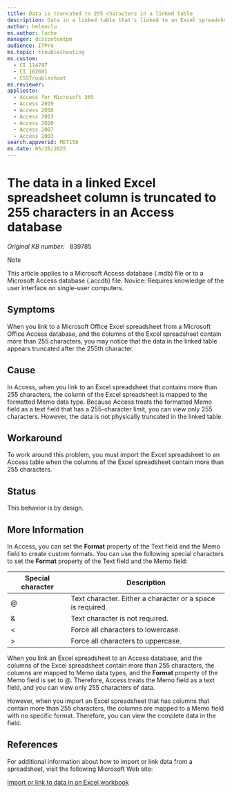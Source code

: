 ```yaml
---
title: Data is truncated to 255 characters in a linked table
description: Data in a linked table that's linked to an Excel spreadsheet is limited to 255 characters in an Access database. Import the Excel spreadsheet rather than linking to the spreadsheet in your database.
author: helenclu
ms.author: luche
manager: dcscontentpm
audience: ITPro
ms.topic: troubleshooting
ms.custom: 
  - CI 114797
  - CI 162681
  - CSSTroubleshoot
ms.reviewer: 
appliesto: 
  - Access for Microsoft 365
  - Access 2019
  - Access 2016
  - Access 2013
  - Access 2010
  - Access 2007
  - Access 2003
search.appverid: MET150
ms.date: 05/26/2025
---
```


# The data in a linked Excel spreadsheet column is truncated to 255 characters in an Access database

_Original KB number:_ &nbsp; 839785

> [!NOTE]
> This article applies to a Microsoft Access database (.mdb) file or to a Microsoft Access database (.accdb) file. Novice: Requires knowledge of the user interface on single-user computers.

## Symptoms

When you link to a Microsoft Office Excel spreadsheet from a Microsoft Office Access database, and the columns of the Excel spreadsheet contain more than 255 characters, you may notice that the data in the linked table appears truncated after the 255th character.

## Cause

In Access, when you link to an Excel spreadsheet that contains more than 255 characters, the column of the Excel spreadsheet is mapped to the formatted Memo data type. Because Access treats the formatted Memo field as a text field that has a 255-character limit, you can view only 255 characters. However, the data is not physically truncated in the linked table.

## Workaround

To work around this problem, you must import the Excel spreadsheet to an Access table when the columns of the Excel spreadsheet contain more than 255 characters.

## Status

This behavior is by design.

## More Information

In Access, you can set the **Format** property of the Text field and the Memo field to create custom formats. You can use the following special characters to set the **Format** property of the Text field and the Memo field:

|Special character|Description|
|---|---|
|@|Text character. Either a character or a space is required.|
|&|Text character is not required.|
|<|Force all characters to lowercase.|
|>|Force all characters to uppercase.|

When you link an Excel spreadsheet to an Access database, and the columns of the Excel spreadsheet contain more than 255 characters, the columns are mapped to Memo data types, and the **Format** property of the Memo field is set to @. Therefore, Access treats the Memo field as a text field, and you can view only 255 characters of data.

However, when you import an Excel spreadsheet that has columns that contain more than 255 characters, the columns are mapped to a Memo field with no specific format. Therefore, you can view the complete data in the field.

## References

For additional information about how to import or link data from a spreadsheet, visit the following Microsoft Web site:

[Import or link to data in an Excel workbook](https://support.microsoft.com/office/import-or-link-to-data-in-an-excel-workbook-a1952878-7c58-47b1-893d-e084913cc958)
